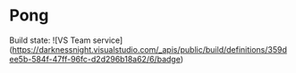 # Pong
Build state: ![VS Team service] (https://darknessnight.visualstudio.com/_apis/public/build/definitions/359dee5b-584f-47ff-96fc-d2d296b18a62/6/badge)
